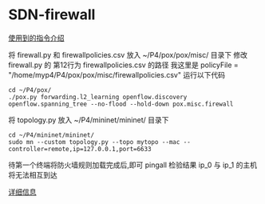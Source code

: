 # SDN-firewall
[使用到的指令介绍](https://www.cnblogs.com/xie37/p/14056239.html)

将 firewall.py 和 firewallpolicies.csv 放入 ~/P4/pox/pox/misc/ 目录下
修改 firewall.py 的 第12行为 firewallpolicies.csv 的路径
我这里是 policyFile = "/home/myp4/P4/pox/pox/misc/firewallpolicies.csv"
运行以下代码
```
cd ~/P4/pox/
./pox.py forwarding.l2_learning openflow.discovery openflow.spanning_tree --no-flood --hold-down pox.misc.firewall
```
将 topology.py 放入 ~/P4/mininet/mininet/ 目录下
```
cd ~/P4/mininet/mininet/
sudo mn --custom topology.py --topo mytopo --mac --controller=remote,ip=127.0.0.1,port=6633
```
待第一个终端将防火墙规则加载完成后,即可 pingall 检验结果
ip_0 与 ip_1 的主机将无法相互到达

[详细信息](https://www.cnblogs.com/xie37/p/14056239.html)
